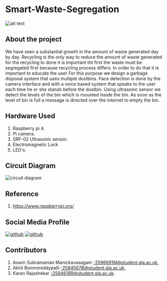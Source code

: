 
# Smart-Waste-Segregation


![alt text](https://assets.telegraphindia.com/telegraph/9ca10d94-d495-48ec-be03-09186c3158aa.jpg)

## About the project

We have seen a substantial growth in the amount of waste generated day by day. Recycling is the only way to reduce the amount of waste generated for the recycling to done it is important tht first the waste must be segregated first because recycling process differs.
In order to do that it is important to educate the user For this purpose we design a garbage disposal system that uses multiple dustbins. Face detection is done by the camera interface and with a voice based system that speaks to the user each time he or she stands before the dustbin.
Using ultrasonic sensor we detect the levels of the bin which is mounted inside the bin. As soon as the level of bin is full a  message is directed over the internet to empty the bin.

## Hardware Used

1. Raspberry pi 4.
2. Pi camera.
3. SRF-02 Ultrasonic sensor.
4. Electromagnetic Lock
5. LED's.


## Circuit Diagram
![circuit diagram](https://user-images.githubusercontent.com/41875477/115230062-bf3b9f80-a10b-11eb-9585-4cddc4697b9d.png)


## Reference 

1. https://www.raspberrypi.org/

##                                                                   Social Media Profile
[![github](https://user-images.githubusercontent.com/41875477/115228747-10e32a80-a10a-11eb-828e-b4150430b2b5.png)][1] [![github](https://user-images.githubusercontent.com/41875477/115229474-01b0ac80-a10b-11eb-8a55-381cee2859ed.png)][2]

## Contributors

1. Aswin Subramanian Manickavasagam -2596691M@student.gla.ac.uk,
2. Akhil Bommireddypalli -2584567B@student.gla.ac.uk,
3. Karan Rajashekar -2584618R@student.gla.ac.uk.


 
[1]: https://www.instagram.com/smart_waste_segregation/
[2]: https://www.facebook.com/SmartWasteSegregation/
